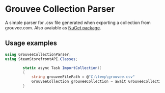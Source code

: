 # Grouvee Collection Parser

A simple parser for .csv file generated when exporting a collection from grouvee.com. Also avaiable as [NuGet package](https://www.nuget.org/packages/GrouveeCollectionParser).


## Usage examples

```cs
using GrouveeCollectionParser;
using SteamStorefrontAPI.Classes;

        static async Task ImportCollection()
        {
			string grouveeFilePath = @"C:\temp\grouvee.csv"
            GrouveeCollection grouveeCollection = await GrouveeCollection.ImportAsync(grouveeFilePath);
        }
```
